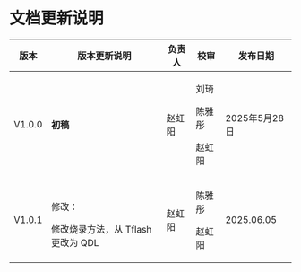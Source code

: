 # 文档更新说明

| 版本     | 版本更新说明  | 负责人 | 校审       | 发布日期 |
| ------ | ------- | --- | -------- | ---- |
| V1.0.0 | **初稿** | 赵虹阳 | <p>刘琦</p><p>陈雅彤</p><p>赵虹阳</p> | 2025年5月28日     |
| V1.0.1 | <p>修改：</p>修改烧录方法，从 Tflash 更改为 QDL | <p>赵虹阳</p> | <p>陈雅彤</p><p>赵虹阳</p> | 2025.06.05 |
